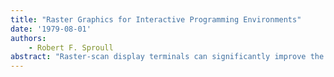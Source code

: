 ```yaml
---
title: "Raster Graphics for Interactive Programming Environments"
date: '1979-08-01'
authors: 
    - Robert F. Sproull
abstract: "Raster-scan display terminals can significantly improve the quality of interaction with conventional computer systems. The design of a graphics package to provide a “window” into the extensive programming environment of interlisp is presented. Two aspects of the package are described: first, the functional view of display output and interactive input facilities as seen by the programmer, and second, the methods used to link the display terminal to the main computer via a packet-switched computer network. Recommendations are presented for designing operating systems and programming languages so as to simplify attaching display terminals."
---
```


